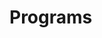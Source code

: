# Programs





















































































































































































































































































